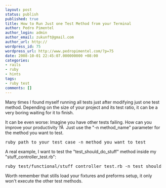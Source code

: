 ```yaml
---
layout: post
status: publish
published: true
title: How to Run Just one Test Method from your Terminal
author: Pedro Pimentel
author_login: admin
author_email: zukunft@gmail.com
author_url: http://
wordpress_id: 75
wordpress_url: http://www.pedropimentel.com/?p=75
date: 2008-10-01 22:45:07.000000000 +08:00
categories:
- rails
- ruby
- hints
tags:
- ruby test
comments: []
---
```

Many times I found myself running all tests just after modifying just one test method. Depending on the size of your project and its test ratio, it can be a very boring waiting for it to finish.

It can be even worse: Imagine you have other tests failing. How can you improve your productivity ?Â  Just use the "-n method_name" parameter for the method you want to test.
<pre lang="bash">ruby path_to_your_test_case -n method_you_want_to_test</pre>
A real example, I want to test the "test_should_do_stuff" method inside my "stuff_controller_test.rb":
<pre lang="bash">ruby test/functional/stuff_controller_test.rb -n test_should_do_stuff</pre>
Worth remember that stills load your fixtures and preforms setup, it only won't execute the other test methods.
